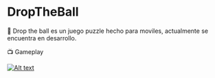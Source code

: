 # DropTheBall
 
:red_circle: Drop the ball es un juego puzzle hecho para moviles, actualmente se encuentra en desarrollo.


:tv: Gameplay

[![Alt text](https://img.youtube.com/vi/SiFJzVFACuc/maxresdefault.jpg)](https://www.youtube.com/watch?v=SiFJzVFACuc)
